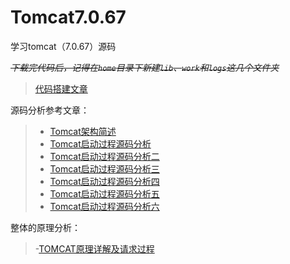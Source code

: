# Tomcat7.0.67
学习tomcat（7.0.67）源码

~~*下载完代码后，记得在`home`目录下新建`lib`、`work`和`logs`这几个文件夹*~~
> [代码搭建文章](http://blog.csdn.net/mrhuangxiutao/article/details/78261155)

源码分析参考文章：

> - [Tomcat架构简述](http://www.cnblogs.com/coldridgeValley/p/5469615.html)
> - [Tomcat启动过程源码分析](http://www.cnblogs.com/coldridgeValley/p/5471421.html)
> - [Tomcat启动过程源码分析二](http://www.cnblogs.com/coldridgeValley/p/5515423.html)
> - [Tomcat启动过程源码分析三](http://www.cnblogs.com/coldridgeValley/p/5516009.html)
> - [Tomcat启动过程源码分析四](http://www.cnblogs.com/coldridgeValley/p/5631610.html)
> - [Tomcat启动过程源码分析五](http://www.cnblogs.com/coldridgeValley/p/5631614.html)
> - [Tomcat启动过程源码分析六](http://www.cnblogs.com/coldridgeValley/p/5515423.html)

整体的原理分析：

> -[TOMCAT原理详解及请求过程](https://www.cnblogs.com/hggen/p/6264475.html)
